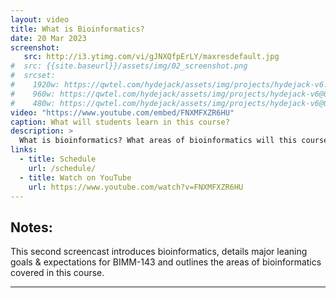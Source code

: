 ```yaml
---
layout: video
title: What is Bioinformatics?
date: 20 Mar 2023
screenshot:
   src: http://i3.ytimg.com/vi/gJNXQfpErLY/maxresdefault.jpg
#  src: {{site.baseurl}}/assets/img/02_screenshot.png
#  srcset:
#    1920w: https://qwtel.com/hydejack/assets/img/projects/hydejack-v6.jpg
#    960w: https://qwtel.com/hydejack/assets/img/projects/hydejack-v6@0,5x.jpg
#    480w: https://qwtel.com/hydejack/assets/img/projects/hydejack-v6@0,25x.jpg
video: "https://www.youtube.com/embed/FNXMFXZR6HU"
caption: What will students learn in this course?
description: >
  What is bioinformatics? What areas of bioinformatics will this course introduce?
links:
  - title: Schedule
    url: /schedule/
  - title: Watch on YouTube
    url: https://www.youtube.com/watch?v=FNXMFXZR6HU
---
```


## Notes:  
This second screencast introduces bioinformatics, details major leaning goals & expectations for BIMM-143 and outlines the areas of bioinformatics covered in this course.

***

